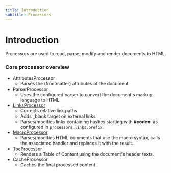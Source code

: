 ```yaml
---
title: Introduction
subtitle: Processors
---
```



# Introduction

Processors are used to read, parse, modify and render documents to HTML.


### Core processor overview

- AttributesProcessor 
    - Parses the (frontmatter) attributes of the document
- ParserProcessor 
    - Uses the configured parser to convert the document's markup language to HTML
- [LinksProcessor](links) 
    - Corrects relative link paths
    - Adds _blank target on external links 
    - Parses/modifies links containing hashes starting with **#codex:** as configured in `processors.links.prefix`.
- [MacroProcessor](macros)
    - Parses/modifies HTML comments that use the macro syntax, calls the associated handler and replaces it with the result.
- [TocProcessor](toc)
    - Renders a Table of Content using the document's header texts.
- CacheProcessor
    - Caches the final processed content 
    
      
